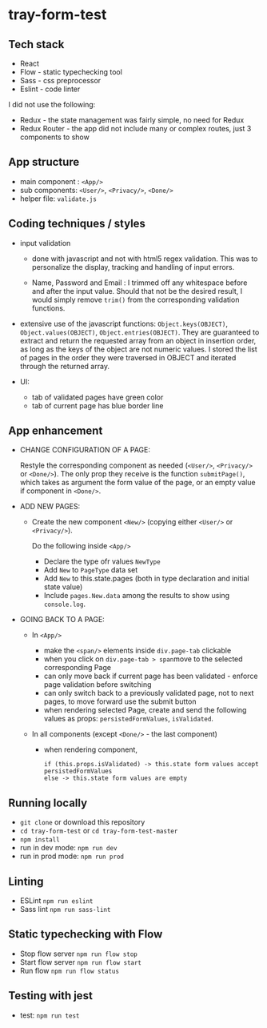# tray-form-test

## Tech stack

- React
- Flow - static typechecking tool
- Sass - css preprocessor
- Eslint - code linter

I did not use the following:
- Redux - the state management was fairly simple, no need for Redux
- Redux Router - the app did not include many or complex routes, just 3 components to show

## App structure

- main component : ```<App/>```
- sub components: ```<User/>```, ```<Privacy/>```, ```<Done/>```
- helper file: ```validate.js```

## Coding techniques / styles

- input validation 
  -  done with javascript and not with html5 regex validation. This was to personalize the display, tracking and handling of input errors.

  - Name, Password and Email : I trimmed off any whitespace before and after the input value.
  Should that not be the desired result, I would simply remove `trim()` from the corresponding validation functions.

- extensive use of the javascript functions: ```Object.keys(OBJECT)```, ```Object.values(OBJECT)```, ```Object.entries(OBJECT)```. They are guaranteed to extract and return the requested array from an object in insertion order, as long as the keys of the object are not numeric values.
I stored the list of pages in the order they were traversed in OBJECT and iterated through the returned array.

- UI: 
  - tab of validated pages have green color
  - tab of current page has blue border line 



## App enhancement
- CHANGE CONFIGURATION OF A PAGE:

  Restyle the corresponding component as needed (`<User/>`, `<Privacy/>` or `<Done/>`).
The only prop they receive is the function `submitPage()`, which takes as argument the form value of the page, or an empty value if component in `<Done/>`.

- ADD NEW PAGES:

  - Create the new component `<New/>` (copying either `<User/>` or `<Privacy/>`).

    Do the following inside `<App/>`
    - Declare the type ofr values `NewType`
    - Add `New` to `PageType` data set
    - Add `New` to this.state.pages (both in type declaration and initial state value)
    - Include `pages.New.data` among the results to show using `console.log`.

- GOING BACK TO A PAGE:

  - In `<App/>`
    - make the `<span/>` elements inside `div.page-tab` clickable
    - when you click on `div.page-tab > span`move to the selected corresponding Page
    - can only move back if current page has been validated - enforce page validation before switching
    - can only switch back to a previously validated page, not to next pages, to move forward use the submit button
    - when rendering selected Page, create and send the following values as props: `persistedFormValues`, `isValidated`.

  - In all components (except `<Done/>` - the last component)
    - when rendering component, 
    
      ```
      if (this.props.isValidated) -> this.state form values accept persistedFormValues
      else -> this.state form values are empty
      ```

## Running locally

- `git clone` or download this repository
- `cd tray-form-test` or `cd tray-form-test-master`
- `npm install`
- run in dev mode: `npm run dev`
- run in prod mode: `npm run prod`


## Linting

- ESLint `npm run eslint`
- Sass lint `npm run sass-lint`


## Static typechecking with Flow

- Stop flow server `npm run flow stop`
- Start flow server `npm run flow start`
- Run flow `npm run flow status`

## Testing with jest

- test: `npm run test`